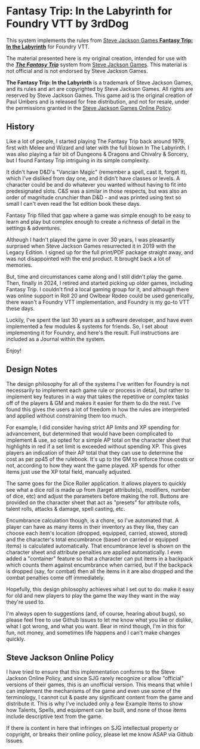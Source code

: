 # Fantasy Trip: In the Labyrinth for Foundry VTT by 3rdDog

This system implements the rules from <a href="https://warehouse23.com/products/the-fantasy-trip-in-the-labyrinth">Steve Jackson Games **Fantasy Trip: In the Labyrinth**</a> for Foundry VTT.

The material presented here is my original creation, intended for use with the <a href="https://www.thefantasytrip.game/"><b><i>The Fantasy Trip</i></b></a> system from <a href="http://www.sjgames.com/">Steve Jackson Games</a>. This material is not official and is not endorsed by Steve Jackson Games.

<b>The Fantasy Trip: In the Labyrinth</b> is a trademark of Steve Jackson Games, and its rules and art are copyrighted by Steve Jackson Games. All rights are reserved by Steve Jackson Games. This game aid is the original creation of Paul Umbers and is released for free distribution, and not for resale, under the permissions granted in the <a href="http://www.sjgames.com/general/online_policy.html">Steve Jackson Games Online Policy</a>.

## History

Like a lot of people, I started playing The Fantasy Trip back around 1979, first with Melee and Wizard and later with the full blown In The Labyrinth. I was also playing a fair bit of Dungeons & Dragons and Chivalry & Sorcery, but I found Fantasy Trip intriguing in its simple complexity.

It didn't have D&D's "Vancian Magic" (remember a spell, cast it, forget it), which I've disliked from day one, and it didn't have classes or levels. A character could be and do whatever you wanted without having to fit into predesignated slots. C&S was a similar in those respects, but was also an order of magnitude crunchier than D&D - and was printed using text so small I can't even read the 1st edition book these days.

Fantasy Trip filled that gap where a game was simple enough to be easy to learn and play but complex enough to create a richness of detail in the settings & adventures.

Although I hadn't played the game in over 30 years, I was pleasantly surprised when Steve Jackson Games resurrected it in 2019 with the Legacy Edition. I signed up for the full print/PDF package straight away, and was not disappointed with the end product. It brought back a lot of memories.

But, time and circumstances came along and I still didn't play the game. Then, finally in 2024, I retired and started picking up older games, including Fantasy Trip. I couldn't find a local gaming group for it, and although there was online support in Roll 20 and Owlbear Rodeo could be used generically, there wasn't a Foundry VTT implementation, and Foundry is my go-to VTT these days.

Luckily, I've spent the last 30 years as a software developer, and have even implemented a few modules & systems for friends. So, I set about implementing it for Foundry, and here's the result. Full instructions are included as a Journal within the system.

Enjoy!

## Design Notes

The design philosophy for all of the systems I've written for Foundry is not necessarily to implement each game rule or process in detail, but rather to implement key features in a way that takes the repetitive or complex tasks off of the players & GM and makes it easier for them to do the rest. I've found this gives the users a lot of freedom in how the rules are interpreted and applied without constraining them too much.

For example, I did consider having strict AP limits and XP spending for advancement, but determined that would have been complicated to implement & use, so opted for a simple AP total on the character sheet that highlights in red if a set limit is exceeded without spending XP. This gives players an indication of their AP total that they can use to determine the cost as per pp45 of the rulebook. It's up to the GM to enforce those costs or not, according to how they want the game played. XP spends for other items just use the XP total field, manually adjusted.

The same goes for the Dice Roller application. It allows players to quickly see what a dice roll is made up from (target attribute(s), modifiers, number of dice, etc) and adjust the parameters before making the roll. Buttons are provided on the character sheet that act as "presets" for attribute rolls, talent rolls, attacks & damage, spell casting, etc.

Encumbrance calculation though, is a chore, so I've automated that. A player can have as many items in their inventory as they like, they can choose each item's location (dropped, equipped, carried, stowed, stored) and the character's total encumbrance (based on carried or equipped items) is calculated automatically. That encumbrance level is shown on the character sheet and attribute penalties are applied automatically. I even added a "container" feature so that a character can put items in a backpack which counts them against encumbrance when carried, but if the backpack is dropped (say, for combat) then all the items in it are also dropped and the combat penalties come off immediately.

Hopefully, this design philosophy achieves what I set out to do: make it easy for old and new players to play the game the way they want in the way they're used to.

I'm always open to suggestions (and, of course, hearing about bugs), so please feel free to use Github Issues to let me know what you like or dislike, what I got wrong, and what you want. Bear in mind though, I'm in this for fun, not money, and sometimes life happens and I can't make changes quickly.

## Steve Jackson Online Policy

I have tried to ensure that this implementation conforms to the Steve Jackson Online Policy, and since SJG rarely recognize or allow "official" versions of their games, this is an unofficial version. This means that while I can implement the mechanisms of the game and even use some of the terminology, I cannot cut & paste any significant content from the game and distribute it. This is why I've included only a few Example Items to show how Talents, Spells, and equipment can be built, and none of those items include descriptive text from the game.

If there is content in here that infringes on SJG intellectual property or copyright, or breaks their online policy, please let me know ASAP via Github Issues.
